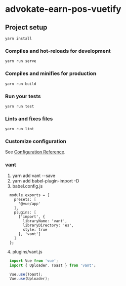 # advokate-earn-pos-vuetify

## Project setup

```
yarn install
```

### Compiles and hot-reloads for development

```
yarn run serve
```

### Compiles and minifies for production

```
yarn run build
```

### Run your tests

```
yarn run test
```

### Lints and fixes files

```
yarn run lint
```

### Customize configuration

See [Configuration Reference](https://cli.vuejs.org/config/).

### vant

1. yarn add vant --save
2. yarn add babel-plugin-import -D
3. babel.config.js

```plugins
  module.exports = {
    presets: [
      '@vue/app'
    ],
    plugins: [
      ['import', {
        libraryName: 'vant',
        libraryDirectory: 'es',
        style: true
      }, 'vant']
    ]
  };
```

4. plugins/vant.js

```vant.js
  import Vue from 'vue';
  import { Uploader, Toast } from 'vant';

  Vue.use(Toast);
  Vue.use(Uploader);
```
